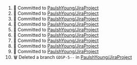 <!--START_SECTION:activity-->
1. 📝 Committed to [PaulshYoung/JiraProject](https://github.com/PaulshYoung/JiraProject/commit/83ac1da029e16ed0ffdd469d6075f5a4f5b9f8b8)
2. 📝 Committed to [PaulshYoung/JiraProject](https://github.com/PaulshYoung/JiraProject/commit/b799620394bc38abcc12b0c158006a85211340ab)
3. 📝 Committed to [PaulshYoung/JiraProject](https://github.com/PaulshYoung/JiraProject/commit/7c618c7d0e50c7f49f58c980c11084219eff45d9)
4. 📝 Committed to [PaulshYoung/JiraProject](https://github.com/PaulshYoung/JiraProject/commit/2910752db2e5214f3fd9a4412a032760b25e936f)
5. 📝 Committed to [PaulshYoung/JiraProject](https://github.com/PaulshYoung/JiraProject/commit/72b9b79eeac0b90c5617e3a7f04f23449af710ab)
6. 📝 Committed to [PaulshYoung/JiraProject](https://github.com/PaulshYoung/JiraProject/commit/904c60bc8a5dd8d98a858fd3979488f747780874)
7. 📝 Committed to [PaulshYoung/JiraProject](https://github.com/PaulshYoung/JiraProject/commit/a300cd75a53e413ffce4f6902a20f0dc54915c15)
8. 📝 Committed to [PaulshYoung/JiraProject](https://github.com/PaulshYoung/JiraProject/commit/6cbaec72755e847b4fba7189f80b827c680fda32)
9. 📝 Committed to [PaulshYoung/JiraProject](https://github.com/PaulshYoung/JiraProject/commit/bbfb7d5e3336b9038056c627ff15fd66a3f29efe)
10. 🗑️ Deleted a branch `GDSP-5--` in [PaulshYoung/JiraProject](https://github.com/PaulshYoung/JiraProject)
<!--END_SECTION:activity-->
